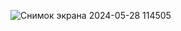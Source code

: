![Снимок экрана 2024-05-28 114505](https://github.com/sharoph/555/assets/169878657/795d852a-b6d3-4173-9f85-25a3af2119b5)
